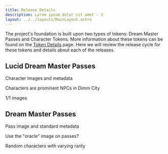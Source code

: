 ```yaml
---
title: Release Details
description: Lorem ipsum dolor sit amet - 3
layout: ../../layouts/MainLayout.astro
---
```


The project's foundation is built upon two types of tokens: Dream Master Passes and Character Tokens. More information about these tokens can be found on the [Token Details](./token-details) page. Here we will review the release cycle for these tokens and details about each of the releases.


## Lucid Dream Master Passes
Character Images and metadata 

Characters are prominent NPCs in Dimm City 

1/1 images 

## Dream Master Passes

Pass image and standard metadata 

Use the "oracle" image on passes? 



Random characters with varying rarity 

 

